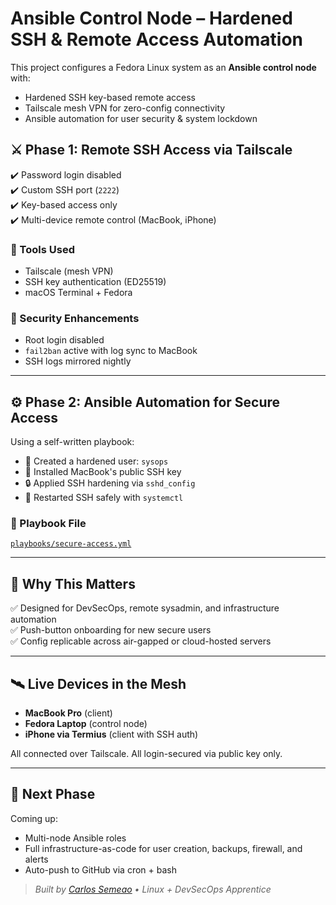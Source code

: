 # Ansible Control Node – Hardened SSH & Remote Access Automation

This project configures a Fedora Linux system as an **Ansible control node** with:
- Hardened SSH key-based remote access
- Tailscale mesh VPN for zero-config connectivity
- Ansible automation for user security & system lockdown

## ⚔️ Phase 1: Remote SSH Access via Tailscale

✔️ Password login disabled  
✔️ Custom SSH port (`2222`)  
✔️ Key-based access only  
✔️ Multi-device remote control (MacBook, iPhone)

### 🔧 Tools Used
- Tailscale (mesh VPN)
- SSH key authentication (ED25519)
- macOS Terminal + Fedora

### 🔐 Security Enhancements
- Root login disabled
- `fail2ban` active with log sync to MacBook
- SSH logs mirrored nightly

---

## ⚙️ Phase 2: Ansible Automation for Secure Access

Using a self-written playbook:

- 👤 Created a hardened user: `sysops`
- 🔑 Installed MacBook's public SSH key
- 🔒 Applied SSH hardening via `sshd_config`
- 🔁 Restarted SSH safely with `systemctl`

### 📁 Playbook File
[`playbooks/secure-access.yml`](playbooks/secure-access.yml)

---

## 🧠 Why This Matters

✅ Designed for DevSecOps, remote sysadmin, and infrastructure automation  
✅ Push-button onboarding for new secure users  
✅ Config replicable across air-gapped or cloud-hosted servers

---

## 🛰️ Live Devices in the Mesh

- **MacBook Pro** (client)
- **Fedora Laptop** (control node)
- **iPhone via Termius** (client with SSH auth)

All connected over Tailscale. All login-secured via public key only.

---

## 🚀 Next Phase

Coming up:  
- Multi-node Ansible roles  
- Full infrastructure-as-code for user creation, backups, firewall, and alerts  
- Auto-push to GitHub via cron + bash

> _Built by [Carlos Semeao](https://www.linkedin.com/in/carlos-semeao-04938a357/) • Linux + DevSecOps Apprentice_
